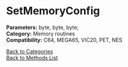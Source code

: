 # SetMemoryConfig

**Parameters:** byte, byte, byte;  
**Category:** Memory routines  
**Compatibility:** C64, MEGA65,  VIC20, PET,  NES  


[Back to Categories](../categories/memory_routines.md)  
[Back to Methods List](../../SUMMARY.md)
